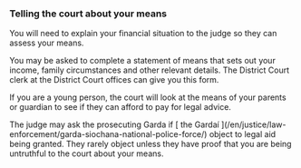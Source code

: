 ###  **Telling the court about your means**

You will need to explain your financial situation to the judge so they can
assess your means.

You may be asked to complete a statement of means that sets out your income,
family circumstances and other relevant details. The District Court clerk at
the District Court offices can give you this form.

If you are a young person, the court will look at the means of your parents or
guardian to see if they can afford to pay for legal advice.

The judge may ask the prosecuting Garda if [ the Gardaí ](/en/justice/law-
enforcement/garda-siochana-national-police-force/) object to legal aid being
granted. They rarely object unless they have proof that you are being
untruthful to the court about your means.
